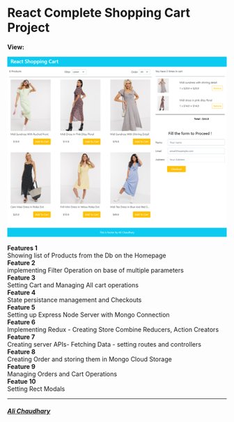 <h1>React Complete Shopping Cart Project</h1>  

**View:**  
     
<a href="https://memories-project570.web.app/">
    <img src="./public/images/app_screen.jpg" alt="Shoping Cart" width="800" height="auto">
</a>

**Features 1**    
    Showing list of Products from the Db on the Homepage  
**Feature 2**    
    implementing Filter Operation on base of multiple parameters  
**Feature 3**  
    Setting Cart and Managing All cart operations  
**Feature 4**    
    State persistance management and Checkouts  
**Feature 5**    
    Setting up Express Node Server with Mongo Connection  
**Feature 6**    
    Implementing Redux - Creating Store Combine Reducers, Action Creators  
**Feature 7**    
    Creating server APIs- Fetching Data - setting routes and controllers  
**Feature 8**    
    Creating Order and storing them in Mongo Cloud Storage  
**Feature 9**     
      Managing Orders and Cart Operations  
**Featue 10**     
    Setting Rect Modals  
 
 <hr />  

 <a href="https://i-m-alichaudhary.web.app/"><h5><i>Ali Chaudhary</i></h5></a>
